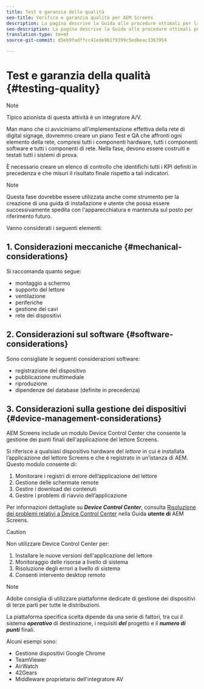 ```yaml
---
title: Test e garanzia della qualità
seo-title: Verifica e garanzia qualità per AEM Screens
description: La pagina descrive la Guida alle procedure ottimali per la verifica e la garanzia della qualità per AEM Screens.
seo-description: La pagina descrive la Guida alle procedure ottimali per la verifica e la garanzia della qualità per AEM Screens.
translation-type: tm+mt
source-git-commit: d5eb9fadffcc41ede9b1f9399c5edbeac3363954

---
```



# Test e garanzia della qualità {#testing-quality}

>[!NOTE]
>
>Tipico azionista di questa attività è un integratore A/V.

Man mano che ci avviciniamo all'implementazione effettiva della rete di digital signage, dovremmo creare un piano Test e QA che affronti ogni elemento della rete, compresi tutti i componenti hardware, tutti i componenti software e tutti i componenti di rete.
Nella fase, devono essere costruiti e testati tutti i sistemi di prova.

È necessario creare un elenco di controllo che identifichi tutti i KPI definiti in precedenza e che misuri il risultato finale rispetto a tali indicatori.

>[!NOTE]
> Questa fase dovrebbe essere utilizzata anche come strumento per la creazione di una guida di installazione e utente che possa essere successivamente spedita con l'apparecchiatura e mantenuta sul posto per riferimento futuro.

Vanno considerati i seguenti elementi:

## 1. Considerazioni meccaniche {#mechanical-considerations}

Si raccomanda quanto segue:

* montaggio a schermo
* supporto del lettore
* ventilazione
* periferiche
* gestione dei cavi
* rete dei dispositivi

## 2. Considerazioni sul software {#software-considerations}

Sono consigliate le seguenti considerazioni software:

* registrazione del dispositivo
* pubblicazione multimediale
* riproduzione
* dipendenze del database (definite in precedenza)


## 3. Considerazioni sulla gestione dei dispositivi {#device-management-considerations}


AEM Screens include un modulo Device Control Center che consente la gestione dei punti finali dell'applicazione del lettore Screens.

Si riferisce a qualsiasi dispositivo hardware del *lettore* in cui è installata l’applicazione del lettore Screens e che è registrato in un’istanza di AEM.
Questo modulo consente di:

1. Monitorare i registri di errore dell’applicazione del lettore
1. Gestione delle schermate remote
1. Gestire i download dei contenuti
1. Gestire i problemi di riavvio dell’applicazione

Per informazioni dettagliate su ***Device Control Center***, consulta [Risoluzione dei problemi relativi a Device Control Center](https://helpx.adobe.com/experience-manager/6-5/screens/using/monitoring-screens.html) nella Guida **utente di** AEM Screens.

>[!CAUTION]
> Non utilizzare Device Control Center per:
>
> 1. Installare le nuove versioni dell'applicazione del lettore
> 1. Monitoraggio delle risorse a livello di sistema
> 1. Risoluzione degli errori a livello di sistema
> 1. Consenti intervento desktop remoto



>[!NOTE]
> Adobe consiglia di utilizzare piattaforme dedicate di gestione dei dispositivi di terze parti per tutte le distribuzioni.

La piattaforma specifica scelta dipende da una serie di fattori, tra cui il sistema ***operativo*** di destinazione, i requisiti ***del*** progetto e il ***numero di punti*** finali.

Alcuni esempi sono:

* Gestione dispositivi Google Chrome
* TeamViewer
* AirWatch
* 42Gears
* Middleware proprietario dell'integratore AV
